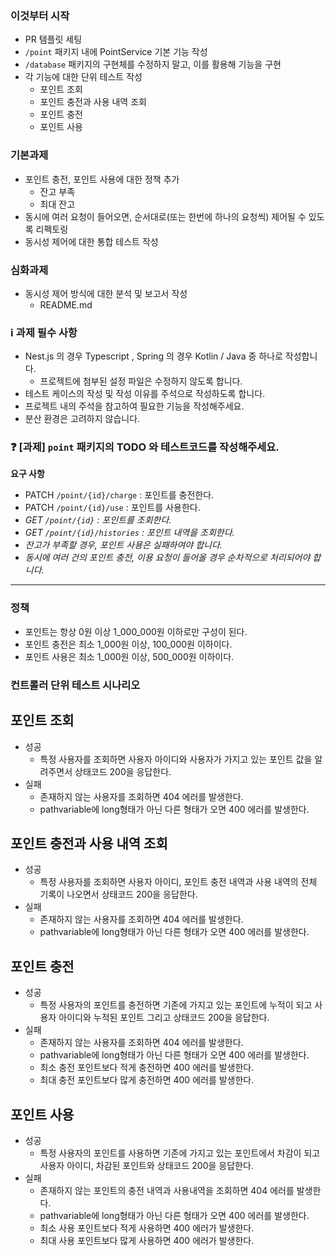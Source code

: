 ### 이것부터 시작
- PR 템플릿 세팅
- `/point` 패키지 내에 PointService 기본 기능 작성
- `/database` 패키지의 구현체를 수정하지 말고, 이를 활용해 기능을 구현
- 각 기능에 대한 단위 테스트 작성
  - 포인트 조회
  - 포인트 충전과 사용 내역 조회
  - 포인트 충전
  - 포인트 사용

### 기본과제
- 포인트 충전, 포인트 사용에 대한 정책 추가
  - 잔고 부족
  - 최대 잔고
- 동시에 여러 요청이 들어오면, 순서대로(또는 한번에 하나의 요청씩) 제어될 수 있도록 리펙토링
- 동시성 제어에 대한 통합 테스트 작성

### 심화과제
- 동시성 제어 방식에 대한 분석 및 보고서 작성
  - README.md

### ℹ️ 과제 필수 사항

- Nest.js 의 경우 Typescript , Spring 의 경우 Kotlin / Java 중 하나로 작성합니다.
    - 프로젝트에 첨부된 설정 파일은 수정하지 않도록 합니다.
- 테스트 케이스의 작성 및 작성 이유를 주석으로 작성하도록 합니다.
- 프로젝트 내의 주석을 참고하여 필요한 기능을 작성해주세요.
- 분산 환경은 고려하지 않습니다.

### ❓ [과제] `point` 패키지의 TODO 와 테스트코드를 작성해주세요.

**요구 사항**

- PATCH  `/point/{id}/charge` : 포인트를 충전한다.
- PATCH `/point/{id}/use` : 포인트를 사용한다.
- *GET `/point/{id}` : 포인트를 조회한다.*
- *GET `/point/{id}/histories` : 포인트 내역을 조회한다.*
- *잔고가 부족할 경우, 포인트 사용은 실패하여야 합니다.*
- *동시에 여러 건의 포인트 충전, 이용 요청이 들어올 경우 순차적으로 처리되어야 합니다.*

---

### 정책
- 포인트는 항상 0원 이상 1_000_000원 이하로만 구성이 된다.
- 포인트 충전은 최소 1_000원 이상, 100_000원 이하이다.
- 포인트 사용은 최소 1_000원 이상, 500_000원 이하이다.

### 컨트롤러 단위 테스트 시나리오

## 포인트 조회
- 성공
  - 특정 사용자를 조회하면 사용자 아이디와 사용자가 가지고 있는 포인트 값을 알려주면서 상태코드 200을 응답한다.
- 실패
  - 존재하지 않는 사용자를 조회하면 404 에러를 발생한다.
  - pathvariable에 long형태가 아닌 다른 형태가 오면 400 에러를 발생한다.

## 포인트 충전과 사용 내역 조회
- 성공
  - 특정 사용자를 조회하면 사용자 아이디, 포인트 충전 내역과 사용 내역의 전체 기록이 나오면서 상태코드 200을 응답한다.
- 실패
  - 존재하지 않는 사용자를 조회하면 404 에러를 발생한다.
  - pathvariable에 long형태가 아닌 다른 형태가 오면 400 에러를 발생한다.

## 포인트 충전
- 성공
  - 특정 사용자의 포인트를 충전하면 기존에 가지고 있는 포인트에 누적이 되고 사용자 아이디와 누적된 포인트 그리고 상태코드 200을 응답한다.
- 실패
  - 존재하지 않는 사용자를 조회하면 404 에러를 발생한다.
  - pathvariable에 long형태가 아닌 다른 형태가 오면 400 에러를 발생한다.
  - 최소 충전 포인트보다 적게 충전하면 400 에러를 발생한다.
  - 최대 충전 포인트보다 많게 충전하면 400 에러를 발생한다.

## 포인트 사용
- 성공
  - 특정 사용자의 포인트를 사용하면 기존에 가지고 있는 포인트에서 차감이 되고 사용자 아이디, 차감된 포인트와 상태코드 200을 응답한다.
- 실패
  - 존재하지 않는 포인트의 충전 내역과 사용내역을 조회하면 404 에러를 발생한다.
  - pathvariable에 long형태가 아닌 다른 형태가 오면 400 에러를 발생한다.
  - 최소 사용 포인트보다 적게 사용하면 400 에러가 발생한다.
  - 최대 사용 포인트보다 많게 사용하면 400 에러가 발생한다.